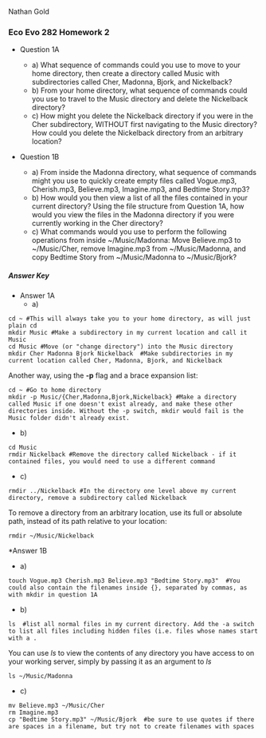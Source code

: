 Nathan Gold
### Eco Evo 282 Homework 2

* Question 1A
  * a) What sequence of commands could you use to move to your home directory, then create a directory called Music with subdirectories called Cher, Madonna, Bjork, and Nickelback?
  * b) From your home directory, what sequence of commands could you use to travel to the Music directory and delete the Nickelback directory? 
  * c) How might you delete the Nickelback directory if you were in the Cher subdirectory, WITHOUT first navigating to the Music directory? How could you delete the Nickelback directory from an arbitrary location?


* Question 1B
  * a) From inside the Madonna directory, what sequence of commands might you use to quickly create empty files called Vogue.mp3, Cherish.mp3, Believe.mp3, Imagine.mp3,  and Bedtime Story.mp3?
  * b) How would you then view a list of all the files contained in your current directory? Using the file structure from Question 1A, how would you view the files in the Madonna directory if you were currently working in the Cher directory?
  * c) What commands would you use to perform the following operations from inside ~/Music/Madonna: Move Believe.mp3 to ~/Music/Cher, remove Imagine.mp3 from ~/Music/Madonna, and copy Bedtime Story from ~/Music/Madonna to ~/Music/Bjork?


##### Answer Key
* Answer 1A
  * a)
```
cd ~ #This will always take you to your home directory, as will just plain cd
mkdir Music #Make a subdirectory in my current location and call it Music
cd Music #Move (or "change directory") into the Music directory
mkdir Cher Madonna Bjork Nickelback  #Make subdirectories in my current location called Cher, Madonna, Bjork, and Nickelback
```
Another way, using the **-p** flag and a brace expansion list:
```
cd ~ #Go to home directory
mkdir -p Music/{Cher,Madonna,Bjork,Nickelback} #Make a directory called Music if one doesn't exist already, and make these other directories inside. Without the -p switch, mkdir would fail is the Music folder didn't already exist.
```
  * b)
```
cd Music
rmdir Nickelback #Remove the directory called Nickelback - if it contained files, you would need to use a different command
```
  * c)
```
rmdir ../Nickelback #In the directory one level above my current directory, remove a subdirectory called Nickelback
```
To remove a directory from an arbitrary location, use its full or absolute path, instead of its path relative to your location:
```
rmdir ~/Music/Nickelback
```

*Answer 1B
  * a)
```
touch Vogue.mp3 Cherish.mp3 Believe.mp3 "Bedtime Story.mp3"  #You could also contain the filenames inside {}, separated by commas, as with mkdir in question 1A
```
  * b)
```
ls  #list all normal files in my current directory. Add the -a switch to list all files including hidden files (i.e. files whose names start with a .
```
You can use *ls* to view the contents of any directory you have access to on your working server, simply by passing it as an argument to *ls*
```
ls ~/Music/Madonna
```
  * c)
```
mv Believe.mp3 ~/Music/Cher
rm Imagine.mp3
cp "Bedtime Story.mp3" ~/Music/Bjork  #be sure to use quotes if there are spaces in a filename, but try not to create filenames with spaces
```
